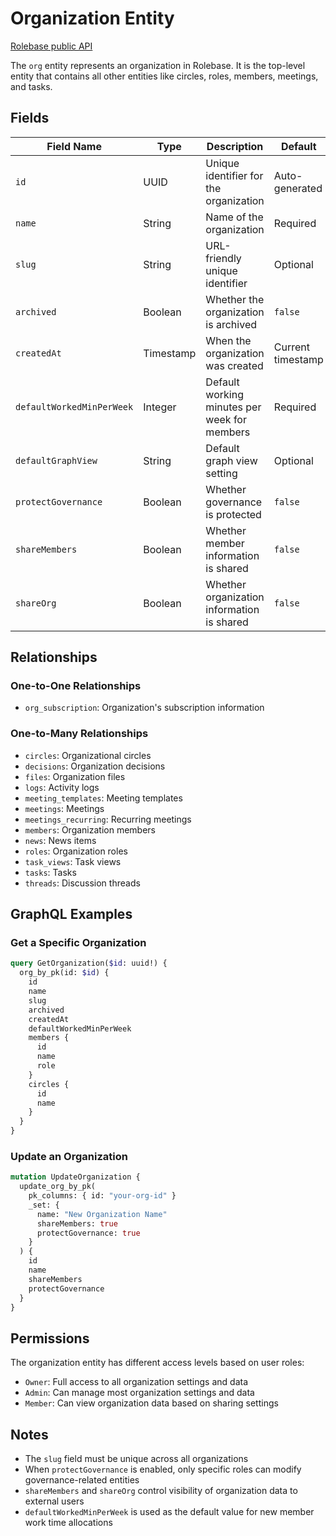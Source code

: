 # Organization Entity

[Rolebase public API](../public-api.md)

The `org` entity represents an organization in Rolebase. It is the top-level entity that contains all other entities like circles, roles, members, meetings, and tasks.

## Fields

| Field Name                | Type      | Description                                  | Default           |
| ------------------------- | --------- | -------------------------------------------- | ----------------- |
| `id`                      | UUID      | Unique identifier for the organization       | Auto-generated    |
| `name`                    | String    | Name of the organization                     | Required          |
| `slug`                    | String    | URL-friendly unique identifier               | Optional          |
| `archived`                | Boolean   | Whether the organization is archived         | `false`           |
| `createdAt`               | Timestamp | When the organization was created            | Current timestamp |
| `defaultWorkedMinPerWeek` | Integer   | Default working minutes per week for members | Required          |
| `defaultGraphView`        | String    | Default graph view setting                   | Optional          |
| `protectGovernance`       | Boolean   | Whether governance is protected              | `false`           |
| `shareMembers`            | Boolean   | Whether member information is shared         | `false`           |
| `shareOrg`                | Boolean   | Whether organization information is shared   | `false`           |

## Relationships

### One-to-One Relationships

- `org_subscription`: Organization's subscription information

### One-to-Many Relationships

- `circles`: Organizational circles
- `decisions`: Organization decisions
- `files`: Organization files
- `logs`: Activity logs
- `meeting_templates`: Meeting templates
- `meetings`: Meetings
- `meetings_recurring`: Recurring meetings
- `members`: Organization members
- `news`: News items
- `roles`: Organization roles
- `task_views`: Task views
- `tasks`: Tasks
- `threads`: Discussion threads

## GraphQL Examples

### Get a Specific Organization

```graphql
query GetOrganization($id: uuid!) {
  org_by_pk(id: $id) {
    id
    name
    slug
    archived
    createdAt
    defaultWorkedMinPerWeek
    members {
      id
      name
      role
    }
    circles {
      id
      name
    }
  }
}
```

### Update an Organization

```graphql
mutation UpdateOrganization {
  update_org_by_pk(
    pk_columns: { id: "your-org-id" }
    _set: {
      name: "New Organization Name"
      shareMembers: true
      protectGovernance: true
    }
  ) {
    id
    name
    shareMembers
    protectGovernance
  }
}
```

## Permissions

The organization entity has different access levels based on user roles:

- `Owner`: Full access to all organization settings and data
- `Admin`: Can manage most organization settings and data
- `Member`: Can view organization data based on sharing settings

## Notes

- The `slug` field must be unique across all organizations
- When `protectGovernance` is enabled, only specific roles can modify governance-related entities
- `shareMembers` and `shareOrg` control visibility of organization data to external users
- `defaultWorkedMinPerWeek` is used as the default value for new member work time allocations
